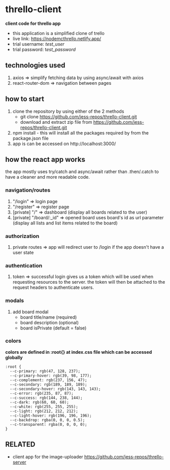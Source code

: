 # thrello-client

**client code for thrello app**

- this application is a simplified clone of trello
- live link: https://nodemcthrello.netlify.app/
- trial username: _test_user_
- trial password: t*est_password*

## technologies used

1. axios => simplify fetching data by using async/await with axios
2. react-router-dom => navigation between pages

## how to start

1. clone the repository by using either of the 2 methods
   - git clone https://github.com/jess-repos/thrello-client.git
   - download and extract zip file from https://github.com/jess-repos/thrello-client.git
2. npm install - this will install all the packages required by from the package.json file
3. app is can be accessed on http://localhost:3000/

## how the react app works

the app mostly uses try/catch and async/await rather than .then/.catch to have a cleaner and more readable code.

### navigation/routes

1. "/login" => login page
2. "/register" => register page
3. [private] "/" => dashboard (display all boards related to the user)
4. [private] "/board/:\_id" => opened board uses board's id as url parameter (display all lists and list items related to the board)

### authorization

1. private routes => app will redirect user to /login if the app doesn't have a user state

### authentication

1. token => successful login gives us a token which will be used when requesting resources to the server. the token will then be attached to the request headers to authenticate users.

### modals

1. add board modal
   - board title/name (required)
   - board description (optional)
   - board isPrivate (default = false)

### colors

**colors are defined in :root{} at index.css file which can be accessed globally**

```
:root {
  --c-primary: rgb(47, 128, 237);
  --c-primary-hover: rgb(39, 98, 177);
  --c-complement: rgb(237, 156, 47);
  --c-secondary: rgb(189, 189, 189);
  --c-secondary-hover: rgb(143, 143, 143);
  --c-error: rgb(235, 87, 87);
  --c-success: rgb(144, 238, 144);
  --c-dark: rgb(60, 60, 60);
  --c-white: rgb(255, 255, 255);
  --c-light: rgb(212, 212, 212);
  --c-light-hover: rgb(196, 196, 196);
  --c-backdrop: rgba(0, 0, 0, 0.5);
  --c-transparent: rgba(0, 0, 0, 0);
}
```

## RELATED

- client app for the image-uploader https://github.com/jess-repos/thrello-server

